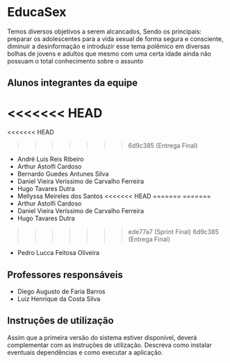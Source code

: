 # EducaSex
Temos diversos objetivos a serem alcancados, Sendo os principais: preparar os adolescentes para a vida sexual de forma segura e consciente, diminuir a desinformação e introduzir esse tema polêmico em diversas bolhas de jovens e adultos que mesmo com uma certa idade ainda não possuam o total conhecimento sobre o assunto

## Alunos integrantes da equipe

<<<<<<< HEAD
=======
<<<<<<< HEAD
>>>>>>> 6d9c385 (Entrega Final)
* André Luis Reis Ribeiro
* Arthur Astolfi Cardoso
* Bernardo Guedes Antunes Silva
* Daniel Vieira Veríssimo de Carvalho Ferreira
* Hugo Tavares Dutra
* Mellyssa Meireles dos Santos
<<<<<<< HEAD
=======
=======
* Arthur Astolfi Cardoso
* Daniel Vieira Veríssimo de Carvalho Ferreira
* Hugo Tavares Dutra
>>>>>>> ede77a7 (Sprint Final)
>>>>>>> 6d9c385 (Entrega Final)
* Pedro Lucca Feitosa Oliveira

## Professores responsáveis

* Diego Augusto de Faria Barros
* Luiz Henrique da Costa Silva

## Instruções de utilização

Assim que a primeira versão do sistema estiver disponível, deverá complementar com as instruções de utilização. Descreva como instalar eventuais dependências e como executar a aplicação.
